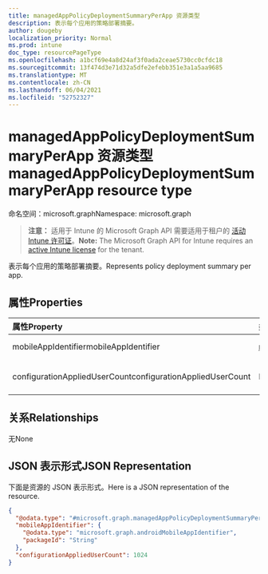 ```yaml
---
title: managedAppPolicyDeploymentSummaryPerApp 资源类型
description: 表示每个应用的策略部署摘要。
author: dougeby
localization_priority: Normal
ms.prod: intune
doc_type: resourcePageType
ms.openlocfilehash: a1bcf69e4a8d24af3f0ada2ceae5730cc0cfdc18
ms.sourcegitcommit: 13f474d3e71d32a5dfe2efebb351e3a1a5aa9685
ms.translationtype: MT
ms.contentlocale: zh-CN
ms.lasthandoff: 06/04/2021
ms.locfileid: "52752327"
---
```

# <a name="managedapppolicydeploymentsummaryperapp-resource-type"></a><span data-ttu-id="6633c-103">managedAppPolicyDeploymentSummaryPerApp 资源类型</span><span class="sxs-lookup"><span data-stu-id="6633c-103">managedAppPolicyDeploymentSummaryPerApp resource type</span></span>

<span data-ttu-id="6633c-104">命名空间：microsoft.graph</span><span class="sxs-lookup"><span data-stu-id="6633c-104">Namespace: microsoft.graph</span></span>

> <span data-ttu-id="6633c-105">**注意：** 适用于 Intune 的 Microsoft Graph API 需要适用于租户的 [活动 Intune 许可证](https://go.microsoft.com/fwlink/?linkid=839381)。</span><span class="sxs-lookup"><span data-stu-id="6633c-105">**Note:** The Microsoft Graph API for Intune requires an [active Intune license](https://go.microsoft.com/fwlink/?linkid=839381) for the tenant.</span></span>

<span data-ttu-id="6633c-106">表示每个应用的策略部署摘要。</span><span class="sxs-lookup"><span data-stu-id="6633c-106">Represents policy deployment summary per app.</span></span>

## <a name="properties"></a><span data-ttu-id="6633c-107">属性</span><span class="sxs-lookup"><span data-stu-id="6633c-107">Properties</span></span>
|<span data-ttu-id="6633c-108">属性</span><span class="sxs-lookup"><span data-stu-id="6633c-108">Property</span></span>|<span data-ttu-id="6633c-109">类型</span><span class="sxs-lookup"><span data-stu-id="6633c-109">Type</span></span>|<span data-ttu-id="6633c-110">Description</span><span class="sxs-lookup"><span data-stu-id="6633c-110">Description</span></span>|
|:---|:---|:---|
|<span data-ttu-id="6633c-111">mobileAppIdentifier</span><span class="sxs-lookup"><span data-stu-id="6633c-111">mobileAppIdentifier</span></span>|[<span data-ttu-id="6633c-112">mobileAppIdentifier</span><span class="sxs-lookup"><span data-stu-id="6633c-112">mobileAppIdentifier</span></span>](../resources/intune-mam-mobileappidentifier.md)|<span data-ttu-id="6633c-113">应用的部署。</span><span class="sxs-lookup"><span data-stu-id="6633c-113">Deployment of an app.</span></span>|
|<span data-ttu-id="6633c-114">configurationAppliedUserCount</span><span class="sxs-lookup"><span data-stu-id="6633c-114">configurationAppliedUserCount</span></span>|<span data-ttu-id="6633c-115">Int32</span><span class="sxs-lookup"><span data-stu-id="6633c-115">Int32</span></span>|<span data-ttu-id="6633c-116">应用策略的用户数量。</span><span class="sxs-lookup"><span data-stu-id="6633c-116">Number of users the policy is applied.</span></span>|

## <a name="relationships"></a><span data-ttu-id="6633c-117">关系</span><span class="sxs-lookup"><span data-stu-id="6633c-117">Relationships</span></span>
<span data-ttu-id="6633c-118">无</span><span class="sxs-lookup"><span data-stu-id="6633c-118">None</span></span>

## <a name="json-representation"></a><span data-ttu-id="6633c-119">JSON 表示形式</span><span class="sxs-lookup"><span data-stu-id="6633c-119">JSON Representation</span></span>
<span data-ttu-id="6633c-120">下面是资源的 JSON 表示形式。</span><span class="sxs-lookup"><span data-stu-id="6633c-120">Here is a JSON representation of the resource.</span></span>
<!-- {
  "blockType": "resource",
  "@odata.type": "microsoft.graph.managedAppPolicyDeploymentSummaryPerApp"
}
-->
``` json
{
  "@odata.type": "#microsoft.graph.managedAppPolicyDeploymentSummaryPerApp",
  "mobileAppIdentifier": {
    "@odata.type": "microsoft.graph.androidMobileAppIdentifier",
    "packageId": "String"
  },
  "configurationAppliedUserCount": 1024
}
```




